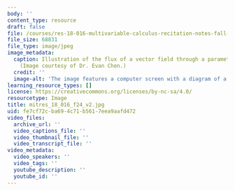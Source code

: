 ```yaml
---
body: ''
content_type: resource
draft: false
file: /courses/res-18-016-multivariable-calculus-recitation-notes-fall-2024/mitres_18_016_f24_v2.jpg
file_size: 68831
file_type: image/jpeg
image_metadata:
  caption: Illustration of the flux of a vector field through a parametrized surface.
    (Image courtesy of Dr. Evan Chen.)
  credit: ''
  image-alt: 'The image features a computer screen with a diagram of a wave. '
learning_resource_types: []
license: https://creativecommons.org/licenses/by-nc-sa/4.0/
resourcetype: Image
title: mitres_18_016_f24_v2.jpg
uid: fe7cf72c-ba69-4c71-b561-7eea9aafd472
video_files:
  archive_url: ''
  video_captions_file: ''
  video_thumbnail_file: ''
  video_transcript_file: ''
video_metadata:
  video_speakers: ''
  video_tags: ''
  youtube_description: ''
  youtube_id: ''
---
```

